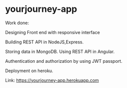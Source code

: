 # yourjourney-app

Work done: 

Designing Front end with responsive interface

Building REST API in NodeJS,Express. 

Storing data in MongoDB. Using REST API in Angular. 

Authentication and authorization by using JWT passport. 

Deployment on heroku.

Link: https://yourjourney-app.herokuapp.com

